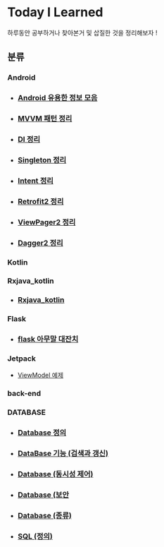 # Today I Learned
하루동안 공부하거나 찾아본거 및 삽질한 것을 정리해보자 !
## 분류

### Android
- ### [Android 유용한 정보 모음](https://github.com/ckrudals/TIL/blob/main/Android/Android.md)
- ### [MVVM 패턴 정리](https://github.com/ckrudals/TIL/blob/main/Android/MVVM.md)
- ### [DI 정리](https://github.com/ckrudals/TIL/blob/main/Android/di.md)
- ### [Singleton 정리](https://github.com/ckrudals/TIL/blob/main/Android/singlton.md)
- ### [Intent 정리](https://github.com/ckrudals/TIL/blob/main/Kotlin/intent.md)
- ### [Retrofit2 정리](Android/Retrofit2.md)
- ### [ViewPager2 정리](Android/viewpager.md)
- ### [Dagger2 정리](Android/Dagger2.md)
### Kotlin


### Rxjava_kotlin
- ### [Rxjava_kotlin](https://github.com/ckrudals/TIL/tree/main/Android/Rxjava)
### Flask
 - ###  [flask 아무말 대잔치](Language/flask/flask.md)

### Jetpack
- [ViewModel 예제](https://github.com/ckrudals/TIL/tree/main/Jetpack)


### back-end




### DATABASE
- ### [Database 정의](DataBase/database.md)
- ### [DataBase 기능 (검색과 갱신)](DataBase/database_skill_1%20검색과%20갱신.md)
- ### [Database (동시성 제어)](DataBase/database_skil.동시성제어.md)
- ###  [Database (보안](DataBase/database_skil.보안.md)
- ### [Database (종류)](DataBase/database_종류.md)
- ### [SQL (정의)](DataBase/sql.md)







